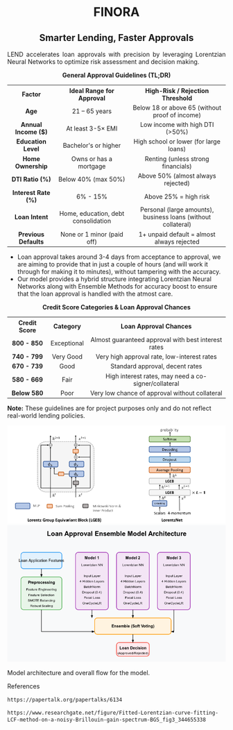 <h1 align = "center">FINORA</h1>
<h2 align = "center">Smarter Lending, Faster Approvals</h2>
<p align = "justify">LEND accelerates loan approvals with precision by leveraging Lorentzian Neural Networks to optimize risk assessment and decision making.

<p align="center">
  <b>General Approval Guidelines (TL;DR)</b>
</p>

<table align="center">
  <tr>
    <th>Factor</th>
    <th>Ideal Range for Approval</th>
    <th>High-Risk / Rejection Threshold</th>
  </tr>
  <tr>
    <td align="center"><b>Age</b></td>
    <td align="center">21 – 65 years</td>
    <td align="center">Below 18 or above 65 (without proof of income)</td>
  </tr>
  <tr>
    <td align="center"><b>Annual Income ($)</b></td>
    <td align="center">At least 3-5× EMI</td>
    <td align="center">Low income with high DTI (&gt;50%)</td>
  </tr>
  <tr>
    <td align="center"><b>Education Level</b></td>
    <td align="center">Bachelor's or higher</td>
    <td align="center">High school or lower (for large loans)</td>
  </tr>
  <tr>
    <td align="center"><b>Home Ownership</b></td>
    <td align="center">Owns or has a mortgage</td>
    <td align="center">Renting (unless strong financials)</td>
  </tr>
  <tr>
    <td align="center"><b>DTI Ratio (%)</b></td>
    <td align="center">Below 40% (max 50%)</td>
    <td align="center">Above 50% (almost always rejected)</td>
  </tr>
  <tr>
    <td align="center"><b>Interest Rate (%)</b></td>
    <td align="center">6% - 15%</td>
    <td align="center">Above 25% = high risk</td>
  </tr>
  <tr>
    <td align="center"><b>Loan Intent</b></td>
    <td align="center">Home, education, debt consolidation</td>
    <td align="center">Personal (large amounts), business loans (without collateral)</td>
  </tr>
  <tr>
    <td align="center"><b>Previous Defaults</b></td>
    <td align="center">None or 1 minor (paid off)</td>
    <td align="center">1+ unpaid default = almost always rejected</td>
  </tr>
</table>


- Loan approval takes around 3-4 days from acceptance to approval, we are aiming to provide that in just a couple of hours (and will work it through for making it to minutes), without tampering with the accuracy.
- Our model provides a hybrid structure integrating Lorentzian Neural Networks along with Ensemble Methods for accuracy boost to ensure that the loan approval is handled with the atmost care.

<p align="center">
  <b>Credit Score Categories & Loan Approval Chances</b>
</p>

<table align="center">
  <tr>
    <th>Credit Score</th>
    <th>Category</th>
    <th>Loan Approval Chances</th>
  </tr>
  <tr>
    <td align="center"><b>800 - 850</b></td>
    <td align="center">Exceptional</td>
    <td align="center">Almost guaranteed approval with best interest rates</td>
  </tr>
  <tr>
    <td align="center"><b>740 - 799</b></td>
    <td align="center">Very Good</td>
    <td align="center">Very high approval rate, low-interest rates</td>
  </tr>
  <tr>
    <td align="center"><b>670 - 739</b></td>
    <td align="center">Good</td>
    <td align="center">Standard approval, decent rates</td>
  </tr>
  <tr>
    <td align="center"><b>580 - 669</b></td>
    <td align="center">Fair</td>
    <td align="center">High interest rates, may need a co-signer/collateral</td>
  </tr>
  <tr>
    <td align="center"><b>Below 580</b></td>
    <td align="center">Poor</td>
    <td align="center">Very low chance of approval without collateral</td>
  </tr>
</table>

<p><strong>Note:</strong> These guidelines are for project purposes only and do not reflect real-world lending policies.</p>

</p>

<img src = "README/LorentzNN.png">


<img src = "README/ensemble-model-diagram.png">

<p align = "justify">Model architecture and overall flow for the model.</p>




References

```
https://papertalk.org/papertalks/6134
```

```
https://www.researchgate.net/figure/Fitted-Lorentzian-curve-fitting-LCF-method-on-a-noisy-Brillouin-gain-spectrum-BGS_fig3_344655338
```
